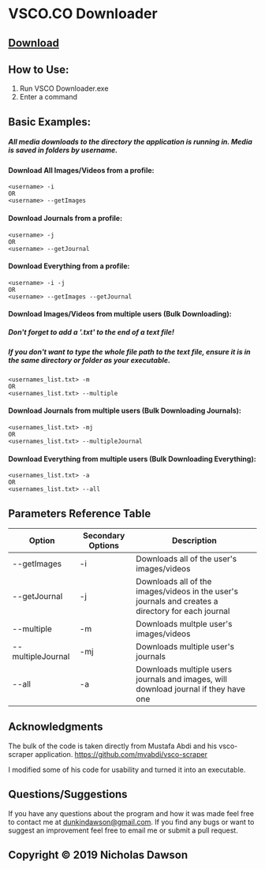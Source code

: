 # VSCO.CO Downloader

## [Download](https://github.com/NicholasDawson/VSCO-Downloader/raw/master/VSCO%20Downloader.exe "Download")

## How to Use:
 1. Run VSCO Downloader.exe
 2. Enter a command

## Basic Examples:

##### All media downloads to the directory the application is running in. Media is saved in folders by username.

#### Download All Images/Videos from a profile:
```
<username> -i
OR
<username> --getImages
```

#### Download Journals from a profile:
```
<username> -j
OR
<username> --getJournal
```

#### Download Everything from a profile:
```
<username> -i -j
OR
<username> --getImages --getJournal
```

#### Download Images/Videos from multiple users (Bulk Downloading):
##### Don't forget to add a '.txt' to the end of a text file!

##### If you don't want to type the whole file path to the text file, ensure it is in the same directory or folder as your executable.
```
<usernames_list.txt> -m
OR
<usernames_list.txt> --multiple
```

#### Download Journals from multiple users (Bulk Downloading Journals):
```
<usernames_list.txt> -mj
OR
<usernames_list.txt> --multipleJournal
```

#### Download Everything from multiple users (Bulk Downloading Everything):
```
<usernames_list.txt> -a
OR
<usernames_list.txt> --all
```
## Parameters Reference Table

Option | Secondary Options | Description
------ | ------------- | -----------
--getImages | -i | Downloads all of the user's images/videos
--getJournal | -j | Downloads all of the images/videos in the user's journals and creates a directory for each journal
--multiple | -m | Downloads multple user's images/videos
--multipleJournal | -mj | Downloads multiple user's journals
--all | -a | Downloads multiple users journals and images, will download journal if they have one

## Acknowledgments
The bulk of the code is taken directly from Mustafa Abdi and his vsco-scraper application.
https://github.com/mvabdi/vsco-scraper

I modified some of his code for usability and turned it into an executable.

## Questions/Suggestions
If you have any questions about the program and how it was made feel free to contact me at dunkindawson@gmail.com.
If you find any bugs or want to suggest an improvement feel free to email me or submit a pull request.

## Copyright &copy; 2019 Nicholas Dawson

